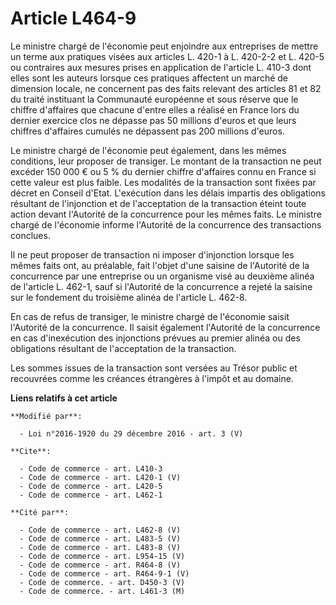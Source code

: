 # Article L464-9

Le ministre chargé de l'économie peut enjoindre aux entreprises de mettre un terme aux pratiques visées aux articles L. 420-1
à L. 420-2-2 et L. 420-5 ou contraires aux mesures prises en application de l'article L. 410-3 dont elles sont les auteurs
lorsque ces pratiques affectent un marché de dimension locale, ne concernent pas des faits relevant des articles 81 et 82 du
traité instituant la Communauté européenne et sous réserve que le chiffre d'affaires que chacune d'entre elles a réalisé en
France lors du dernier exercice clos ne dépasse pas 50 millions d'euros et que leurs chiffres d'affaires cumulés ne dépassent
pas 200 millions d'euros. 

Le ministre chargé de l'économie peut également, dans les mêmes conditions, leur proposer de transiger. Le montant de la
transaction ne peut excéder 150 000 € ou 5 % du dernier chiffre d'affaires connu en France si cette valeur est plus faible.
Les modalités de la transaction sont fixées par décret en Conseil d'Etat. L'exécution dans les délais impartis des
obligations résultant de l'injonction et de l'acceptation de la transaction éteint toute action devant l'Autorité de la
concurrence pour les mêmes faits. Le ministre chargé de l'économie informe l'Autorité de la concurrence des transactions
conclues. 

Il ne peut proposer de transaction ni imposer d'injonction lorsque les mêmes faits ont, au préalable, fait l'objet d'une
saisine de l'Autorité de la concurrence par une entreprise ou un organisme visé au deuxième alinéa de l'article L. 462-1,
sauf si l'Autorité de la concurrence a rejeté la saisine sur le fondement du troisième alinéa de l'article L. 462-8. 

En cas de refus de transiger, le ministre chargé de l'économie saisit l'Autorité de la concurrence. Il saisit également
l'Autorité de la concurrence en cas d'inexécution des injonctions prévues au premier alinéa ou des obligations résultant de
l'acceptation de la transaction. 

Les sommes issues de la transaction sont versées au Trésor public et recouvrées comme les créances étrangères à l'impôt et au
domaine.

**Liens relatifs à cet article**

	**Modifié par**:

	  - Loi n°2016-1920 du 29 décembre 2016 - art. 3 (V)

	**Cite**:

	  - Code de commerce - art. L410-3
	  - Code de commerce - art. L420-1 (V)
	  - Code de commerce - art. L420-5
	  - Code de commerce - art. L462-1

	**Cité par**:

	  - Code de commerce - art. L462-8 (V)
	  - Code de commerce - art. L483-5 (V)
	  - Code de commerce - art. L483-8 (V)
	  - Code de commerce - art. L954-15 (V)
	  - Code de commerce - art. R464-8 (V)
	  - Code de commerce - art. R464-9-1 (V)
	  - Code de commerce. - art. D450-3 (V)
	  - Code de commerce. - art. L461-3 (M)
